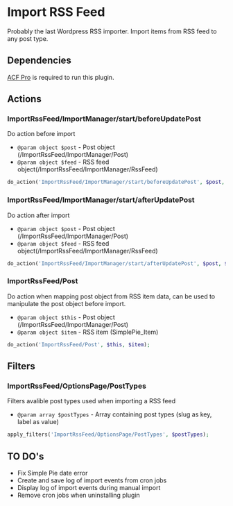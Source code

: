 # Import RSS Feed

Probably the last Wordpress RSS importer. Import items from RSS feed to any post type.

## Dependencies
[ACF Pro](https://www.advancedcustomfields.com/pro/ "Advanced custom fields Pro") is required to run this plugin.

## Actions

### ImportRssFeed/ImportManager/start/beforeUpdatePost

Do action before import

- ```@param object $post``` - Post object (/ImportRssFeed/ImportManager/Post)
- ```@param object $feed``` - RSS feed object(/ImportRssFeed/ImportManager/RssFeed)

```php
do_action('ImportRssFeed/ImportManager/start/beforeUpdatePost', $post, $feed);
```
### ImportRssFeed/ImportManager/start/afterUpdatePost

Do action after import

- ```@param object $post``` - Post object (/ImportRssFeed/ImportManager/Post)
- ```@param object $feed``` - RSS feed object(/ImportRssFeed/ImportManager/RssFeed)

```php
do_action('ImportRssFeed/ImportManager/start/afterUpdatePost', $post, $feed);
```

### ImportRssFeed/Post

Do action when mapping post object from RSS item data, can be used to manipulate the post object before import.

- ```@param object $this``` - Post object (/ImportRssFeed/ImportManager/Post)
- ```@param object $item``` - RSS item (SimplePie_Item)

```php
do_action('ImportRssFeed/Post', $this, $item);
```

## Filters

### ImportRssFeed/OptionsPage/PostTypes

Filters avalible post types used when importing a RSS feed

- ```@param array $postTypes``` - Array containing post types (slug as key, label as value)

```php
apply_filters('ImportRssFeed/OptionsPage/PostTypes', $postTypes);
```

## TO DO's
- Fix Simple Pie date error
- Create and save log of import events from cron jobs
- Display log of import events during manual import
- Remove cron jobs when uninstalling plugin

